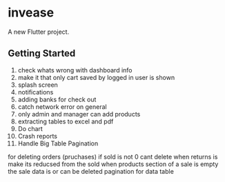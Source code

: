 # invease

A new Flutter project.

## Getting Started


1) check whats wrong with dashboard info 
2) make it that only cart saved by logged in user is shown 
3) splash screen 
4) notifications 
5) adding banks for check out
6) catch network error on general
7) only admin and manager can add products
8) extracting tables to excel and pdf
9) Do chart
10) Crash reports
11) Handle Big Table Pagination


for deleting orders (pruchases)
if sold is not 0 cant delete 
when returns is make its reducsed from the sold
when products section of a sale is empty the sale data is or can be deleted
pagination for data table